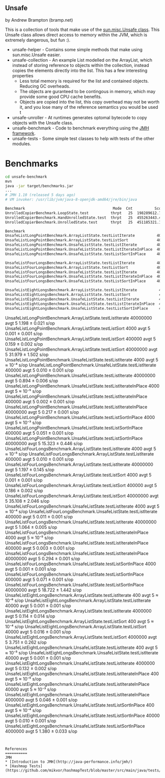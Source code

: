 Unsafe
------
by Andrew Brampton (bramp.net)

This is a collection of tools that make use of the [sun.misc.Unsafe class](http://www.docjar.com/docs/api/sun/misc/Unsafe.html).
This Unsafe class allows direct access to memory within the JVM, which is extremely dangerous, but fun :).

* unsafe-helper - Contains some simple methods that make using sun.misc.Unsafe easier.
* unsafe-collection - An example List modelled on the ArrayList, which instead of storing reference to objects within
the collection, instead copies the elements directly into the list. This has a few interesting properties
  * Less total memory is required for the list and contained objects. Reducing GC overheads.
  * The objects are guranteed to be contingous in memory, which may provide some good CPU cache benefits.
  * Objects are copied into the list, this copy overhead may not be worth it, and you lose many of the reference semantics you would be used t
* unsafe-unroller - At runtimes generates optomal bytecode to copy objects with the Unsafe class.
* unsafe-benchmark - Code to benchmark everything using the [JMH framework](http://openjdk.java.net/projects/code-tools/jmh/).
* unsafe-tests - Some simple test classes to help with tests of the other modules.


Benchmarks
==========

```bash
cd unsafe-benchmark
mvn
java -jar target/benchmarks.jar
...
# JMH 1.10 (released 5 days ago)
# VM invoker: /usr/lib/jvm/java-8-openjdk-amd64/jre/bin/java

Benchmark                                        Mode  Cnt          Score         Error  Units
UnrolledCopierBenchmark.LoopState.test          thrpt   25  198289612.771 ± 1067151.047  ops/s
UnrolledCopierBenchmark.HandUnrolledState.test  thrpt   25  455263443.453 ± 2379784.462  ops/s
UnrolledCopierBenchmark.UnrolledState.test      thrpt   25  451185321.134 ± 5573610.904  ops/s

Benchmark                                                              (size)  Mode  Cnt   Score    Error  Units
UnsafeListLongPointBenchmark.ArrayListState.testListIterate          40000000  avgt    5   1.198 ±  0.021   s/op
UnsafeListLongPointBenchmark.ArrayListState.testListSort             40000000  avgt    5  31.979 ±  1.502   s/op
UnsafeListLongPointBenchmark.UnsafeListState.testListIterate         40000000  avgt    5   0.894 ±  0.006   s/op
UnsafeListLongPointBenchmark.UnsafeListState.testListIterateInPlace  40000000  avgt    5   0.217 ±  0.001   s/op
UnsafeListLongPointBenchmark.UnsafeListState.testListSortInPlace     40000000  avgt    5  15.323 ±  0.446   s/op

UnsafeListFourLongsBenchmark.ArrayListState.testListIterate          40000000  avgt    5   1.197 ±  0.145   s/op
UnsafeListFourLongsBenchmark.ArrayListState.testListSort             40000000  avgt    5  35.108 ±  2.046   s/op
UnsafeListFourLongsBenchmark.UnsafeListState.testListIterate         40000000  avgt    5   1.064 ±  0.005   s/op
UnsafeListFourLongsBenchmark.UnsafeListState.testListIterateInPlace  40000000  avgt    5   0.294 ±  0.001   s/op
UnsafeListFourLongsBenchmark.UnsafeListState.testListSortInPlace     40000000  avgt    5  18.722 ±  1.442   s/op

UnsafeListEightLongsBenchmark.ArrayListState.testListIterate          4000000  avgt    5   0.114 ±  0.014   s/op
UnsafeListEightLongsBenchmark.ArrayListState.testListSort             4000000  avgt    5   3.751 ±  0.262   s/op
UnsafeListEightLongsBenchmark.UnsafeListState.testListIterate         4000000  avgt    5   0.132 ±  0.002   s/op
UnsafeListEightLongsBenchmark.UnsafeListState.testListIterateInPlace  4000000  avgt    5   0.046 ±  0.001   s/op
UnsafeListEightLongsBenchmark.UnsafeListState.testListSortInPlace     4000000  avgt    5   1.380 ±  0.033   s/op
```


UnsafeListLongPointBenchmark.ArrayListState.testListIterate          40000000  avgt    5   1.198 ±  0.021   s/op
UnsafeListLongPointBenchmark.ArrayListState.testListSort                 4000  avgt    5   0.001 ±  0.001   s/op
UnsafeListLongPointBenchmark.ArrayListState.testListSort               400000  avgt    5   0.159 ±  0.002   s/op
UnsafeListLongPointBenchmark.ArrayListState.testListSort             40000000  avgt    5  31.979 ±  1.502   s/op
UnsafeListLongPointBenchmark.UnsafeListState.testListIterate             4000  avgt    5  ≈ 10⁻⁴            s/op
UnsafeListLongPointBenchmark.UnsafeListState.testListIterate           400000  avgt    5   0.010 ±  0.001   s/op
UnsafeListLongPointBenchmark.UnsafeListState.testListIterate         40000000  avgt    5   0.894 ±  0.006   s/op
UnsafeListLongPointBenchmark.UnsafeListState.testListIterateInPlace      4000  avgt    5  ≈ 10⁻⁵            s/op
UnsafeListLongPointBenchmark.UnsafeListState.testListIterateInPlace    400000  avgt    5   0.002 ±  0.001   s/op
UnsafeListLongPointBenchmark.UnsafeListState.testListIterateInPlace  40000000  avgt    5   0.217 ±  0.001   s/op
UnsafeListLongPointBenchmark.UnsafeListState.testListSortInPlace         4000  avgt    5  ≈ 10⁻³            s/op
UnsafeListLongPointBenchmark.UnsafeListState.testListSortInPlace       400000  avgt    5   0.051 ±  0.001   s/op
UnsafeListLongPointBenchmark.UnsafeListState.testListSortInPlace     40000000  avgt    5  15.323 ±  0.446   s/op
UnsafeListFourLongsBenchmark.ArrayListState.testListIterate              4000  avgt    5  ≈ 10⁻⁵            s/op
UnsafeListFourLongsBenchmark.ArrayListState.testListIterate            400000  avgt    5   0.010 ±  0.001   s/op
UnsafeListFourLongsBenchmark.ArrayListState.testListIterate          40000000  avgt    5   1.197 ±  0.145   s/op
UnsafeListFourLongsBenchmark.ArrayListState.testListSort                 4000  avgt    5   0.001 ±  0.001   s/op
UnsafeListFourLongsBenchmark.ArrayListState.testListSort               400000  avgt    5   0.186 ±  0.002   s/op
UnsafeListFourLongsBenchmark.ArrayListState.testListSort             40000000  avgt    5  35.108 ±  2.046   s/op
UnsafeListFourLongsBenchmark.UnsafeListState.testListIterate             4000  avgt    5  ≈ 10⁻⁴            s/op
UnsafeListFourLongsBenchmark.UnsafeListState.testListIterate           400000  avgt    5   0.011 ±  0.001   s/op
UnsafeListFourLongsBenchmark.UnsafeListState.testListIterate         40000000  avgt    5   1.064 ±  0.005   s/op
UnsafeListFourLongsBenchmark.UnsafeListState.testListIterateInPlace      4000  avgt    5  ≈ 10⁻⁵            s/op
UnsafeListFourLongsBenchmark.UnsafeListState.testListIterateInPlace    400000  avgt    5   0.003 ±  0.001   s/op
UnsafeListFourLongsBenchmark.UnsafeListState.testListIterateInPlace  40000000  avgt    5   0.294 ±  0.001   s/op
UnsafeListFourLongsBenchmark.UnsafeListState.testListSortInPlace         4000  avgt    5   0.001 ±  0.001   s/op
UnsafeListFourLongsBenchmark.UnsafeListState.testListSortInPlace       400000  avgt    5   0.071 ±  0.001   s/op
UnsafeListFourLongsBenchmark.UnsafeListState.testListSortInPlace     40000000  avgt    5  18.722 ±  1.442   s/op
UnsafeListEightLongsBenchmark.ArrayListState.testListIterate              400  avgt    5  ≈ 10⁻⁶            s/op
UnsafeListEightLongsBenchmark.ArrayListState.testListIterate            40000  avgt    5   0.001 ±  0.001   s/op
UnsafeListEightLongsBenchmark.ArrayListState.testListIterate          4000000  avgt    5   0.114 ±  0.014   s/op
UnsafeListEightLongsBenchmark.ArrayListState.testListSort                 400  avgt    5  ≈ 10⁻⁴            s/op
UnsafeListEightLongsBenchmark.ArrayListState.testListSort               40000  avgt    5   0.016 ±  0.001   s/op
UnsafeListEightLongsBenchmark.ArrayListState.testListSort             4000000  avgt    5   3.751 ±  0.262   s/op
UnsafeListEightLongsBenchmark.UnsafeListState.testListIterate             400  avgt    5  ≈ 10⁻⁵            s/op
UnsafeListEightLongsBenchmark.UnsafeListState.testListIterate           40000  avgt    5   0.001 ±  0.001   s/op
UnsafeListEightLongsBenchmark.UnsafeListState.testListIterate         4000000  avgt    5   0.132 ±  0.002   s/op
UnsafeListEightLongsBenchmark.UnsafeListState.testListIterateInPlace      400  avgt    5  ≈ 10⁻⁵            s/op
UnsafeListEightLongsBenchmark.UnsafeListState.testListIterateInPlace    40000  avgt    5  ≈ 10⁻³            s/op
UnsafeListEightLongsBenchmark.UnsafeListState.testListIterateInPlace  4000000  avgt    5   0.046 ±  0.001   s/op
UnsafeListEightLongsBenchmark.UnsafeListState.testListSortInPlace         400  avgt    5  ≈ 10⁻⁴            s/op
UnsafeListEightLongsBenchmark.UnsafeListState.testListSortInPlace       40000  avgt    5   0.010 ±  0.001   s/op
UnsafeListEightLongsBenchmark.UnsafeListState.testListSortInPlace     4000000  avgt    5   1.380 ±  0.033   s/op

```


References
==========
JMH
* [Introduction to JMH](http://java-performance.info/jmh/)
* [Hashmap Tests](https://github.com/mikvor/hashmapTest/blob/master/src/main/java/tests/MapTestRunner.java)